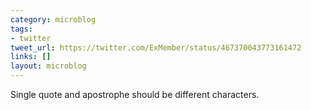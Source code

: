 ```yaml
---
category: microblog
tags:
- twitter
tweet_url: https://twitter.com/ExMember/status/467370043773161472
links: []
layout: microblog
---
```

Single quote and apostrophe should be different characters.
